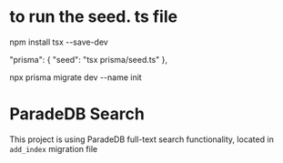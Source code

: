 # to run the seed. ts file

npm install tsx --save-dev

"prisma": {
"seed": "tsx prisma/seed.ts"
},

npx prisma migrate dev --name init

# ParadeDB Search

This project is using ParadeDB full-text search functionality, located in `add_index` migration file
